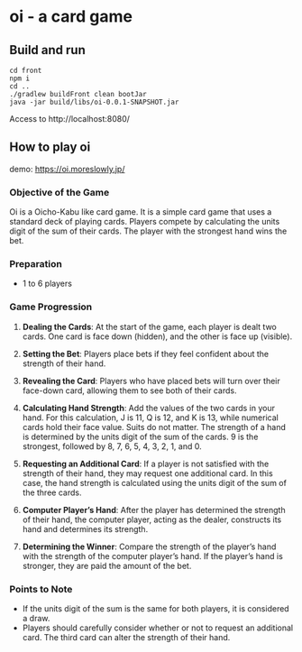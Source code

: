 # oi - a card game

## Build and run

```shell
cd front
npm i
cd ..
./gradlew buildFront clean bootJar
java -jar build/libs/oi-0.0.1-SNAPSHOT.jar
```

Access to http://localhost:8080/

## How to play oi

demo: https://oi.moreslowly.jp/

### Objective of the Game

Oi is a Oicho-Kabu like card game. It is a simple card game that uses a standard deck of playing cards. Players compete by calculating the units digit of the sum of their cards. The player with the strongest hand wins the bet.

### Preparation

- 1 to 6 players

### Game Progression

1. **Dealing the Cards**: At the start of the game, each player is dealt two cards. One card is face down (hidden), and the other is face up (visible).

2. **Setting the Bet**: Players place bets if they feel confident about the strength of their hand.

3. **Revealing the Card**: Players who have placed bets will turn over their face-down card, allowing them to see both of their cards.

4. **Calculating Hand Strength**: Add the values of the two cards in your hand. For this calculation, J is 11, Q is 12, and K is 13, while numerical cards hold their face value. Suits do not matter. The strength of a hand is determined by the units digit of the sum of the cards. 9 is the strongest, followed by 8, 7, 6, 5, 4, 3, 2, 1, and 0.

5. **Requesting an Additional Card**: If a player is not satisfied with the strength of their hand, they may request one additional card. In this case, the hand strength is calculated using the units digit of the sum of the three cards.

6. **Computer Player’s Hand**: After the player has determined the strength of their hand, the computer player, acting as the dealer, constructs its hand and determines its strength.

7. **Determining the Winner**: Compare the strength of the player’s hand with the strength of the computer player’s hand. If the player’s hand is stronger, they are paid the amount of the bet.

### Points to Note

- If the units digit of the sum is the same for both players, it is considered a draw.
- Players should carefully consider whether or not to request an additional card. The third card can alter the strength of their hand.
